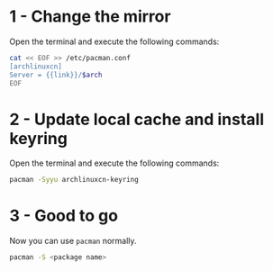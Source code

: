 # 1 - Change the mirror
Open the terminal and execute the following commands:

```bash
cat << EOF >> /etc/pacman.conf
[archlinuxcn]
Server = {{link}}/$arch
EOF
```

# 2 - Update local cache and install keyring
Open the terminal and execute the following commands:

```bash
pacman -Syyu archlinuxcn-keyring
```

# 3 - Good to go
Now you can use `pacman` normally.

```bash
pacman -S <package name>
```
